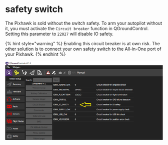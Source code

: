 # safety switch

The Pixhawk is sold without the switch safety. To arm your autopilot without it, you must activate the `Circuit breaker` function in QGroundControl. Setting this parameter to `22027` will disable IO safety.

{% hint style="warning" %}
Enabling this circuit breaker is at own risk. The other solution is to connect your own safety switch to the All-in-One port of your Pixhawk.
{% endhint %}

![safety switch](../../.gitbook/assets/arm_switch.png)

